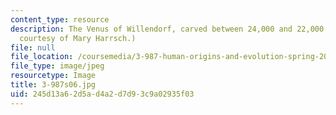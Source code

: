 ```yaml
---
content_type: resource
description: The Venus of Willendorf, carved between 24,000 and 22,000 BC. (Photograph
  courtesy of Mary Harrsch.)
file: null
file_location: /coursemedia/3-987-human-origins-and-evolution-spring-2006/245d13a62d5ad4a2d7d93c9a02935f03_3-987s06.jpg
file_type: image/jpeg
resourcetype: Image
title: 3-987s06.jpg
uid: 245d13a6-2d5a-d4a2-d7d9-3c9a02935f03
---
```

